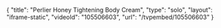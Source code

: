 {
    "title": "Perlier Honey Tightening Body Cream",
    "type": "solo",
    "layout": "iframe-static",
    "videoId": "105506603",
    "url": "\/tvpembed\/105506603"
}